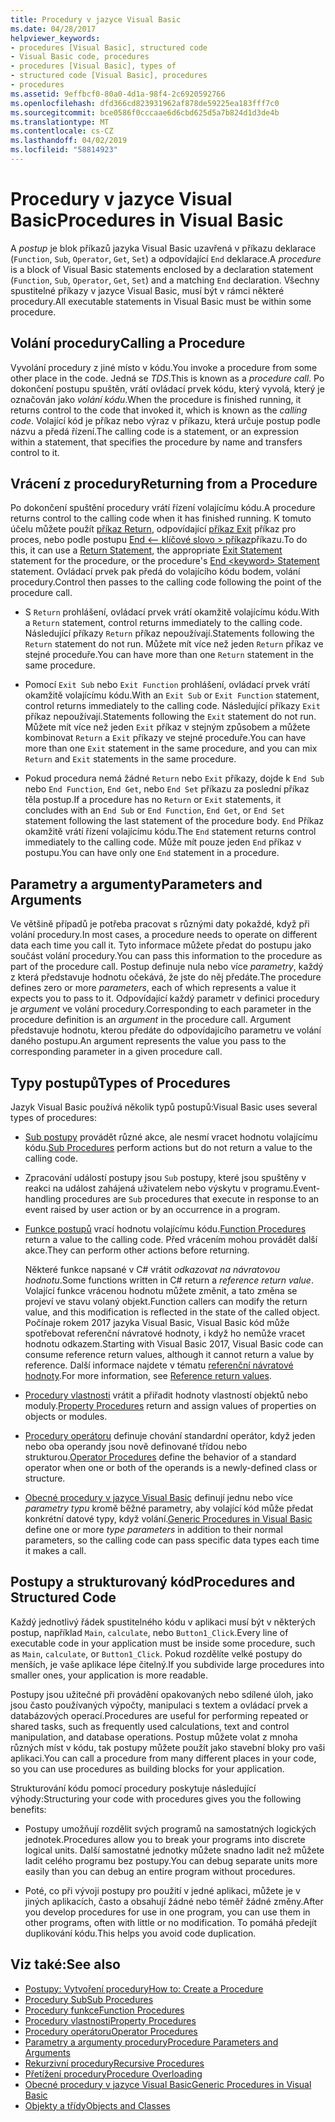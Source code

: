 ```yaml
---
title: Procedury v jazyce Visual Basic
ms.date: 04/28/2017
helpviewer_keywords:
- procedures [Visual Basic], structured code
- Visual Basic code, procedures
- procedures [Visual Basic], types of
- structured code [Visual Basic], procedures
- procedures
ms.assetid: 9effbcf0-80a0-4d1a-98f4-2c6920592766
ms.openlocfilehash: dfd366cd823931962af878de59225ea183fff7c0
ms.sourcegitcommit: bce0586f0cccaae6d6cbd625d5a7b824d1d3de4b
ms.translationtype: MT
ms.contentlocale: cs-CZ
ms.lasthandoff: 04/02/2019
ms.locfileid: "58814923"
---
```

# <a name="procedures-in-visual-basic"></a><span data-ttu-id="4f9dc-102">Procedury v jazyce Visual Basic</span><span class="sxs-lookup"><span data-stu-id="4f9dc-102">Procedures in Visual Basic</span></span>
<span data-ttu-id="4f9dc-103">A *postup* je blok příkazů jazyka Visual Basic uzavřená v příkazu deklarace (`Function`, `Sub`, `Operator`, `Get`, `Set`) a odpovídající `End` deklarace.</span><span class="sxs-lookup"><span data-stu-id="4f9dc-103">A *procedure* is a block of Visual Basic statements enclosed by a declaration statement (`Function`, `Sub`, `Operator`, `Get`, `Set`) and a matching `End` declaration.</span></span> <span data-ttu-id="4f9dc-104">Všechny spustitelné příkazy v jazyce Visual Basic, musí být v rámci některé procedury.</span><span class="sxs-lookup"><span data-stu-id="4f9dc-104">All executable statements in Visual Basic must be within some procedure.</span></span>  
  
## <a name="calling-a-procedure"></a><span data-ttu-id="4f9dc-105">Volání procedury</span><span class="sxs-lookup"><span data-stu-id="4f9dc-105">Calling a Procedure</span></span>  
 <span data-ttu-id="4f9dc-106">Vyvolání procedury z jiné místo v kódu.</span><span class="sxs-lookup"><span data-stu-id="4f9dc-106">You invoke a procedure from some other place in the code.</span></span> <span data-ttu-id="4f9dc-107">Jedná se *TDS*.</span><span class="sxs-lookup"><span data-stu-id="4f9dc-107">This is known as a *procedure call*.</span></span> <span data-ttu-id="4f9dc-108">Po dokončení postupu spuštěn, vrátí ovládací prvek kódu, který vyvolá, který je označován jako *volání kódu*.</span><span class="sxs-lookup"><span data-stu-id="4f9dc-108">When the procedure is finished running, it returns control to the code that invoked it, which is known as the *calling code*.</span></span> <span data-ttu-id="4f9dc-109">Volající kód je příkaz nebo výraz v příkazu, která určuje postup podle názvu a předá řízení.</span><span class="sxs-lookup"><span data-stu-id="4f9dc-109">The calling code is a statement, or an expression within a statement, that specifies the procedure by name and transfers control to it.</span></span>  
  
## <a name="returning-from-a-procedure"></a><span data-ttu-id="4f9dc-110">Vrácení z procedury</span><span class="sxs-lookup"><span data-stu-id="4f9dc-110">Returning from a Procedure</span></span>  
 <span data-ttu-id="4f9dc-111">Po dokončení spuštění procedury vrátí řízení volajícímu kódu.</span><span class="sxs-lookup"><span data-stu-id="4f9dc-111">A procedure returns control to the calling code when it has finished running.</span></span> <span data-ttu-id="4f9dc-112">K tomuto účelu můžete použít [příkaz Return](../../../../visual-basic/language-reference/statements/return-statement.md), odpovídající [příkaz Exit](../../../../visual-basic/language-reference/statements/exit-statement.md) příkaz pro proces, nebo podle postupu [End \<– klíčové slovo > příkaz](../../../../visual-basic/language-reference/statements/end-keyword-statement.md)příkazu.</span><span class="sxs-lookup"><span data-stu-id="4f9dc-112">To do this, it can use a [Return Statement](../../../../visual-basic/language-reference/statements/return-statement.md), the appropriate [Exit Statement](../../../../visual-basic/language-reference/statements/exit-statement.md) statement for the procedure, or the procedure's [End \<keyword> Statement](../../../../visual-basic/language-reference/statements/end-keyword-statement.md) statement.</span></span> <span data-ttu-id="4f9dc-113">Ovládací prvek pak předá do volajícího kódu bodem, volání procedury.</span><span class="sxs-lookup"><span data-stu-id="4f9dc-113">Control then passes to the calling code following the point of the procedure call.</span></span>  
  
-   <span data-ttu-id="4f9dc-114">S `Return` prohlášení, ovládací prvek vrátí okamžitě volajícímu kódu.</span><span class="sxs-lookup"><span data-stu-id="4f9dc-114">With a `Return` statement, control returns immediately to the calling code.</span></span> <span data-ttu-id="4f9dc-115">Následující příkazy `Return` příkaz nepoužívají.</span><span class="sxs-lookup"><span data-stu-id="4f9dc-115">Statements following the `Return` statement do not run.</span></span> <span data-ttu-id="4f9dc-116">Můžete mít více než jeden `Return` příkaz ve stejné proceduře.</span><span class="sxs-lookup"><span data-stu-id="4f9dc-116">You can have more than one `Return` statement in the same procedure.</span></span>  
  
-   <span data-ttu-id="4f9dc-117">Pomocí `Exit Sub` nebo `Exit Function` prohlášení, ovládací prvek vrátí okamžitě volajícímu kódu.</span><span class="sxs-lookup"><span data-stu-id="4f9dc-117">With an `Exit Sub` or `Exit Function` statement, control returns immediately to the calling code.</span></span> <span data-ttu-id="4f9dc-118">Následující příkazy `Exit` příkaz nepoužívají.</span><span class="sxs-lookup"><span data-stu-id="4f9dc-118">Statements following the `Exit` statement do not run.</span></span> <span data-ttu-id="4f9dc-119">Můžete mít více než jeden `Exit` příkaz v stejným způsobem a můžete kombinovat `Return` a `Exit` příkazy ve stejné proceduře.</span><span class="sxs-lookup"><span data-stu-id="4f9dc-119">You can have more than one `Exit` statement in the same procedure, and you can mix `Return` and `Exit` statements in the same procedure.</span></span>  
  
-   <span data-ttu-id="4f9dc-120">Pokud procedura nemá žádné `Return` nebo `Exit` příkazy, dojde k `End Sub` nebo `End Function`, `End Get`, nebo `End Set` příkazu za poslední příkaz těla postup.</span><span class="sxs-lookup"><span data-stu-id="4f9dc-120">If a procedure has no `Return` or `Exit` statements, it concludes with an `End Sub` or `End Function`, `End Get`, or `End Set` statement following the last statement of the procedure body.</span></span> <span data-ttu-id="4f9dc-121">`End` Příkaz okamžitě vrátí řízení volajícímu kódu.</span><span class="sxs-lookup"><span data-stu-id="4f9dc-121">The `End` statement returns control immediately to the calling code.</span></span> <span data-ttu-id="4f9dc-122">Může mít pouze jeden `End` příkaz v postupu.</span><span class="sxs-lookup"><span data-stu-id="4f9dc-122">You can have only one `End` statement in a procedure.</span></span>  
  
## <a name="parameters-and-arguments"></a><span data-ttu-id="4f9dc-123">Parametry a argumenty</span><span class="sxs-lookup"><span data-stu-id="4f9dc-123">Parameters and Arguments</span></span>  
 <span data-ttu-id="4f9dc-124">Ve většině případů je potřeba pracovat s různými daty pokaždé, když při volání procedury.</span><span class="sxs-lookup"><span data-stu-id="4f9dc-124">In most cases, a procedure needs to operate on different data each time you call it.</span></span> <span data-ttu-id="4f9dc-125">Tyto informace můžete předat do postupu jako součást volání procedury.</span><span class="sxs-lookup"><span data-stu-id="4f9dc-125">You can pass this information to the procedure as part of the procedure call.</span></span> <span data-ttu-id="4f9dc-126">Postup definuje nula nebo více *parametry*, každý z která představuje hodnotu očekává, že jste do něj předáte.</span><span class="sxs-lookup"><span data-stu-id="4f9dc-126">The procedure defines zero or more *parameters*, each of which represents a value it expects you to pass to it.</span></span> <span data-ttu-id="4f9dc-127">Odpovídající každý parametr v definici procedury je *argument* ve volání procedury.</span><span class="sxs-lookup"><span data-stu-id="4f9dc-127">Corresponding to each parameter in the procedure definition is an *argument* in the procedure call.</span></span> <span data-ttu-id="4f9dc-128">Argument představuje hodnotu, kterou předáte do odpovídajícího parametru ve volání daného postupu.</span><span class="sxs-lookup"><span data-stu-id="4f9dc-128">An argument represents the value you pass to the corresponding parameter in a given procedure call.</span></span>  
  
## <a name="types-of-procedures"></a><span data-ttu-id="4f9dc-129">Typy postupů</span><span class="sxs-lookup"><span data-stu-id="4f9dc-129">Types of Procedures</span></span>  
 <span data-ttu-id="4f9dc-130">Jazyk Visual Basic používá několik typů postupů:</span><span class="sxs-lookup"><span data-stu-id="4f9dc-130">Visual Basic uses several types of procedures:</span></span>  
  
-   <span data-ttu-id="4f9dc-131">[Sub postupy](./sub-procedures.md) provádět různé akce, ale nesmí vracet hodnotu volajícímu kódu.</span><span class="sxs-lookup"><span data-stu-id="4f9dc-131">[Sub Procedures](./sub-procedures.md) perform actions but do not return a value to the calling code.</span></span>  
  
-   <span data-ttu-id="4f9dc-132">Zpracování událostí postupy jsou `Sub` postupy, které jsou spuštěny v reakci na událost zahájená uživatelem nebo výskytu v programu.</span><span class="sxs-lookup"><span data-stu-id="4f9dc-132">Event-handling procedures are `Sub` procedures that execute in response to an event raised by user action or by an occurrence in a program.</span></span>  
  
-   <span data-ttu-id="4f9dc-133">[Funkce postupů](./function-procedures.md) vrací hodnotu volajícímu kódu.</span><span class="sxs-lookup"><span data-stu-id="4f9dc-133">[Function Procedures](./function-procedures.md) return a value to the calling code.</span></span> <span data-ttu-id="4f9dc-134">Před vrácením mohou provádět další akce.</span><span class="sxs-lookup"><span data-stu-id="4f9dc-134">They can perform other actions before returning.</span></span>

    <span data-ttu-id="4f9dc-135">Některé funkce napsané v C# vrátit *odkazovat na návratovou hodnotu*.</span><span class="sxs-lookup"><span data-stu-id="4f9dc-135">Some functions written in C# return a *reference return value*.</span></span> <span data-ttu-id="4f9dc-136">Volající funkce vrácenou hodnotu můžete změnit, a tato změna se projeví ve stavu volaný objekt.</span><span class="sxs-lookup"><span data-stu-id="4f9dc-136">Function callers can modify the return value, and this modification is reflected in the state of the called object.</span></span> <span data-ttu-id="4f9dc-137">Počínaje rokem 2017 jazyka Visual Basic, Visual Basic kód může spotřebovat referenční návratové hodnoty, i když ho nemůže vracet hodnotu odkazem.</span><span class="sxs-lookup"><span data-stu-id="4f9dc-137">Starting with Visual Basic 2017, Visual Basic code can consume reference return values, although it cannot return a value by reference.</span></span> <span data-ttu-id="4f9dc-138">Další informace najdete v tématu [referenční návratové hodnoty](ref-return-values.md).</span><span class="sxs-lookup"><span data-stu-id="4f9dc-138">For more information, see [Reference return values](ref-return-values.md).</span></span>
  
-   <span data-ttu-id="4f9dc-139">[Procedury vlastnosti](./property-procedures.md) vrátit a přiřadit hodnoty vlastností objektů nebo moduly.</span><span class="sxs-lookup"><span data-stu-id="4f9dc-139">[Property Procedures](./property-procedures.md) return and assign values of properties on objects or modules.</span></span>  
  
-   <span data-ttu-id="4f9dc-140">[Procedury operátoru](./operator-procedures.md) definuje chování standardní operátor, když jeden nebo oba operandy jsou nově definované třídou nebo strukturou.</span><span class="sxs-lookup"><span data-stu-id="4f9dc-140">[Operator Procedures](./operator-procedures.md) define the behavior of a standard operator when one or both of the operands is a newly-defined class or structure.</span></span>  
  
-   <span data-ttu-id="4f9dc-141">[Obecné procedury v jazyce Visual Basic](../../../../visual-basic/programming-guide/language-features/data-types/generic-procedures.md) definují jednu nebo více *parametry typu* kromě běžné parametry, aby volající kód může předat konkrétní datové typy, když volání.</span><span class="sxs-lookup"><span data-stu-id="4f9dc-141">[Generic Procedures in Visual Basic](../../../../visual-basic/programming-guide/language-features/data-types/generic-procedures.md) define one or more *type parameters* in addition to their normal parameters, so the calling code can pass specific data types each time it makes a call.</span></span>  
  
## <a name="procedures-and-structured-code"></a><span data-ttu-id="4f9dc-142">Postupy a strukturovaný kód</span><span class="sxs-lookup"><span data-stu-id="4f9dc-142">Procedures and Structured Code</span></span>  
 <span data-ttu-id="4f9dc-143">Každý jednotlivý řádek spustitelného kódu v aplikaci musí být v některých postup, například `Main`, `calculate`, nebo `Button1_Click`.</span><span class="sxs-lookup"><span data-stu-id="4f9dc-143">Every line of executable code in your application must be inside some procedure, such as `Main`, `calculate`, or `Button1_Click`.</span></span> <span data-ttu-id="4f9dc-144">Pokud rozdělíte velké postupy do menších, je vaše aplikace lépe čitelný.</span><span class="sxs-lookup"><span data-stu-id="4f9dc-144">If you subdivide large procedures into smaller ones, your application is more readable.</span></span>  
  
 <span data-ttu-id="4f9dc-145">Postupy jsou užitečné při provádění opakovaných nebo sdílené úloh, jako jsou často používaných výpočty, manipulaci s textem a ovládací prvek a databázových operací.</span><span class="sxs-lookup"><span data-stu-id="4f9dc-145">Procedures are useful for performing repeated or shared tasks, such as frequently used calculations, text and control manipulation, and database operations.</span></span> <span data-ttu-id="4f9dc-146">Postup můžete volat z mnoha různých míst v kódu, tak postupy můžete použít jako stavební bloky pro vaši aplikaci.</span><span class="sxs-lookup"><span data-stu-id="4f9dc-146">You can call a procedure from many different places in your code, so you can use procedures as building blocks for your application.</span></span>  
  
 <span data-ttu-id="4f9dc-147">Strukturování kódu pomocí procedury poskytuje následující výhody:</span><span class="sxs-lookup"><span data-stu-id="4f9dc-147">Structuring your code with procedures gives you the following benefits:</span></span>  
  
-   <span data-ttu-id="4f9dc-148">Postupy umožňují rozdělit svých programů na samostatných logických jednotek.</span><span class="sxs-lookup"><span data-stu-id="4f9dc-148">Procedures allow you to break your programs into discrete logical units.</span></span> <span data-ttu-id="4f9dc-149">Další samostatné jednotky můžete snadno ladit než můžete ladit celého programu bez postupy.</span><span class="sxs-lookup"><span data-stu-id="4f9dc-149">You can debug separate units more easily than you can debug an entire program without procedures.</span></span>  
  
-   <span data-ttu-id="4f9dc-150">Poté, co při vývoji postupy pro použití v jedné aplikaci, můžete je v jiných aplikacích, často a obsahují žádné nebo téměř žádné změny.</span><span class="sxs-lookup"><span data-stu-id="4f9dc-150">After you develop procedures for use in one program, you can use them in other programs, often with little or no modification.</span></span> <span data-ttu-id="4f9dc-151">To pomáhá předejít duplikování kódu.</span><span class="sxs-lookup"><span data-stu-id="4f9dc-151">This helps you avoid code duplication.</span></span>  
  
## <a name="see-also"></a><span data-ttu-id="4f9dc-152">Viz také:</span><span class="sxs-lookup"><span data-stu-id="4f9dc-152">See also</span></span>

- [<span data-ttu-id="4f9dc-153">Postupy: Vytvoření procedury</span><span class="sxs-lookup"><span data-stu-id="4f9dc-153">How to: Create a Procedure</span></span>](./how-to-create-a-procedure.md)
- [<span data-ttu-id="4f9dc-154">Procedury Sub</span><span class="sxs-lookup"><span data-stu-id="4f9dc-154">Sub Procedures</span></span>](./sub-procedures.md)
- [<span data-ttu-id="4f9dc-155">Procedury funkce</span><span class="sxs-lookup"><span data-stu-id="4f9dc-155">Function Procedures</span></span>](./function-procedures.md)
- [<span data-ttu-id="4f9dc-156">Procedury vlastnosti</span><span class="sxs-lookup"><span data-stu-id="4f9dc-156">Property Procedures</span></span>](./property-procedures.md)
- [<span data-ttu-id="4f9dc-157">Procedury operátoru</span><span class="sxs-lookup"><span data-stu-id="4f9dc-157">Operator Procedures</span></span>](./operator-procedures.md)
- [<span data-ttu-id="4f9dc-158">Parametry a argumenty procedury</span><span class="sxs-lookup"><span data-stu-id="4f9dc-158">Procedure Parameters and Arguments</span></span>](./procedure-parameters-and-arguments.md)
- [<span data-ttu-id="4f9dc-159">Rekurzivní procedury</span><span class="sxs-lookup"><span data-stu-id="4f9dc-159">Recursive Procedures</span></span>](./recursive-procedures.md)
- [<span data-ttu-id="4f9dc-160">Přetížení procedury</span><span class="sxs-lookup"><span data-stu-id="4f9dc-160">Procedure Overloading</span></span>](./procedure-overloading.md)
- [<span data-ttu-id="4f9dc-161">Obecné procedury v jazyce Visual Basic</span><span class="sxs-lookup"><span data-stu-id="4f9dc-161">Generic Procedures in Visual Basic</span></span>](../../../../visual-basic/programming-guide/language-features/data-types/generic-procedures.md)
- [<span data-ttu-id="4f9dc-162">Objekty a třídy</span><span class="sxs-lookup"><span data-stu-id="4f9dc-162">Objects and Classes</span></span>](../../../../visual-basic/programming-guide/language-features/objects-and-classes/index.md)
